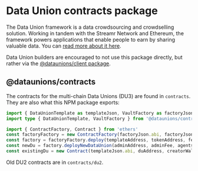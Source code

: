 # Data Union contracts package

The Data Union framework is a data crowdsourcing and crowdselling solution. Working in tandem with the Streamr Network and Ethereum, the framework powers applications that enable people to earn by sharing valuable data. You can [read more about it here](https://docs.dataunions.org/getting-started/intro-to-data-unions).

Data Union builders are encouraged to not use this package directly, but rather via the [@dataunions/client package](https://www.npmjs.com/package/@dataunions/client).

## @dataunions/contracts

The contracts for the multi-chain Data Unions (DU3) are found in `contracts`. They are also what this NPM package exports:
```typescript
import { DataUnionTemplate as templateJson, VaultFactory as factoryJson } from '@dataunions/contracts'
import type { DataUnionTemplate, VaultFactory } from '@dataunions/contracts/typechain'

import { ContractFactory, Contract } from 'ethers'
const factoryFactory = new ContractFactory(factoryJson.abi, factoryJson.bytecode, creatorWallet)
const factory = factoryFactory.deploy(templateAddress, tokenAddress, feeOracleAddress) as VaultFactory
const newDu = factory.deployNewDataUnion(adminAddress, adminFee, agents, metadata) as DataUnionTemplate
const existingDu = new Contract(templateJson.abi, duAddress, creatorWallet) as DataUnionTemplate
```

Old DU2 contracts are in `contracts/du2`.
